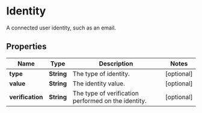 

# Identity

A connected user identity, such as an email.

## Properties

| Name | Type | Description | Notes |
|------------ | ------------- | ------------- | -------------|
|**type** | **String** | The type of identity. |  [optional] |
|**value** | **String** | The identity value. |  [optional] |
|**verification** | **String** | The type of verification performed on the identity. |  [optional] |



